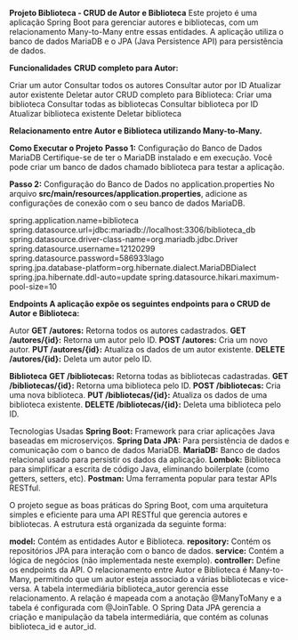 **Projeto Biblioteca - CRUD de Autor e Biblioteca**
Este projeto é uma aplicação Spring Boot para gerenciar autores e bibliotecas, com um relacionamento Many-to-Many entre essas entidades. A aplicação utiliza o banco de dados MariaDB e o JPA (Java Persistence API) para persistência de dados.

**Funcionalidades**
**CRUD completo para Autor:**

Criar um autor
Consultar todos os autores
Consultar autor por ID
Atualizar autor existente
Deletar autor
CRUD completo para Biblioteca:
Criar uma biblioteca
Consultar todas as bibliotecas
Consultar biblioteca por ID
Atualizar biblioteca existente
Deletar biblioteca

**Relacionamento entre Autor e Biblioteca utilizando Many-to-Many.**

**Como Executar o Projeto**
**Passo 1:** Configuração do Banco de Dados MariaDB
Certifique-se de ter o MariaDB instalado e em execução. Você pode criar um banco de dados chamado biblioteca para testar a aplicação.

**Passo 2:** Configuração do Banco de Dados no application.properties
No arquivo **src/main/resources/application.properties**, adicione as configurações de conexão com o seu banco de dados MariaDB.

spring.application.name=biblioteca
spring.datasource.url=jdbc:mariadb://localhost:3306/biblioteca_db
spring.datasource.driver-class-name=org.mariadb.jdbc.Driver
spring.datasource.username=12120299
spring.datasource.password=586933Iago  
spring.jpa.database-platform=org.hibernate.dialect.MariaDBDialect
spring.jpa.hibernate.ddl-auto=update
spring.datasource.hikari.maximum-pool-size=10

**Endpoints
A aplicação expõe os seguintes endpoints para o CRUD de Autor e Biblioteca:**

Autor
**GET /autores:** Retorna todos os autores cadastrados.
**GET /autores/{id}:** Retorna um autor pelo ID.
**POST /autores:** Cria um novo autor.
**PUT /autores/{id}:** Atualiza os dados de um autor existente.
**DELETE /autores/{id}:** Deleta um autor pelo ID.

**Biblioteca**
**GET /bibliotecas:** Retorna todas as bibliotecas cadastradas.
**GET /bibliotecas/{id}:** Retorna uma biblioteca pelo ID.
**POST /bibliotecas:** Cria uma nova biblioteca.
**PUT /bibliotecas/{id}:** Atualiza os dados de uma biblioteca existente.
**DELETE /bibliotecas/{id}:** Deleta uma biblioteca pelo ID.

Tecnologias Usadas
**Spring Boot:** Framework para criar aplicações Java baseadas em microserviços.
**Spring Data JPA:** Para persistência de dados e comunicação com o banco de dados MariaDB.
**MariaDB:** Banco de dados relacional usado para persistir os dados da aplicação.
**Lombok:** Biblioteca para simplificar a escrita de código Java, eliminando boilerplate (como getters, setters, etc).
**Postman:** Uma ferramenta popular para testar APIs RESTful.

O projeto segue as boas práticas do Spring Boot, com uma arquitetura simples e eficiente para uma API RESTful que gerencia autores e bibliotecas. A estrutura está organizada da seguinte forma:

**model:** Contém as entidades Autor e Biblioteca.
**repository:** Contém os repositórios JPA para interação com o banco de dados.
**service:** Contém a lógica de negócios (não implementada neste exemplo).
**controller:** Define os endpoints da API.
O relacionamento entre Autor e Biblioteca é Many-to-Many, permitindo que um autor esteja associado a várias bibliotecas e vice-versa. A tabela intermediária biblioteca_autor gerencia esse relacionamento. A relação é mapeada com a anotação @ManyToMany e a tabela é configurada com @JoinTable. O Spring Data JPA gerencia a criação e manipulação da tabela intermediária, que contém as colunas biblioteca_id e autor_id.
